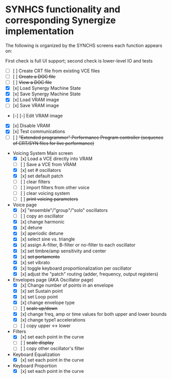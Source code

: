 # SYNHCS functionality and corresponding Synergize implementation

The following is organized by the SYNCHS screens each function appears on:

First check is full UI support; second check is lower-level IO and tests

* [ ] [ ] Create CRT file from existing VCE files
* [ ] [ ] <s>Create a DOC file</s>
* [ ] [ ] <s>View a DOC file</s>
* [x] [x] Load Synergy Machine State
* [x] [x] Save Synergy Machine State
* [x] [x] Load VRAM image
* [ ] [x] Save VRAM image
* [-] [-] Edit VRAM image
* [x] [x] Disable VRAM
* [x] [x] Test communications
* [ ] [ ] <s>"Extended programmer" Performance Program controller (sequence of CRT/SYN files for live performance)</s>

* Voicing System Main screen
    * [x] [x] Load a VCE directly into VRAM
    * [ ] [ ] Save a VCE from VRAM
    * [x] [x] set # oscillators
    * [x] [x] set default patch
    * [ ] [ ] clear filters
    * [ ] [ ] import filters from other voice
    * [ ] [ ] clear voicing system
    * [ ] [ ] <s>print voicing parameters</s>

* Voice page
    * [x] [x] "ensemble"/"group"/"solo" oscillators
    * [ ] [ ] copy an oscillator
    * [x] [x] change harmonic
    * [x] [x] detune
    * [x] [x] aperiodic detune
    * [x] [x] select sine vs. triangle
    * [x] [x] assign A-filter, B-filter or no-filter to each oscillator
    * [x] [x] set timbre/amp sensitivity and center
    * [x] [x] <s>set portamento</s>
    * [x] [x] set vibrato
    * [x] [x] toggle keyboard proportionalization per oscillator
    * [x] [x] adjust the "patch" routing (adder, frequency, output registers)

* Envelopes page (AKA Oscillator page)
    * [x] [x] Change number of points in an envelope
    * [x] [x] set Sustain point
    * [x] [x] set Loop point
    * [x] [x] change envelope type
    * [ ] [ ] <s>scale up/down</s>
    * [x] [x] change freq, amp or time values for both upper and lower bounds
    * [x] [x] change type1 accelerations
    * [ ] [ ] copy upper <-> lower

* Filters
    * [x] [x] set each point in the curve
    * [ ] [ ] <s>scale display</s>
    * [ ] [ ] copy other oscillator's filter

* Keyboard Equalization
    * [x] [x] set each point in the curve

* Keyboard Proportion
    * [x] [x] set each point in the curve
